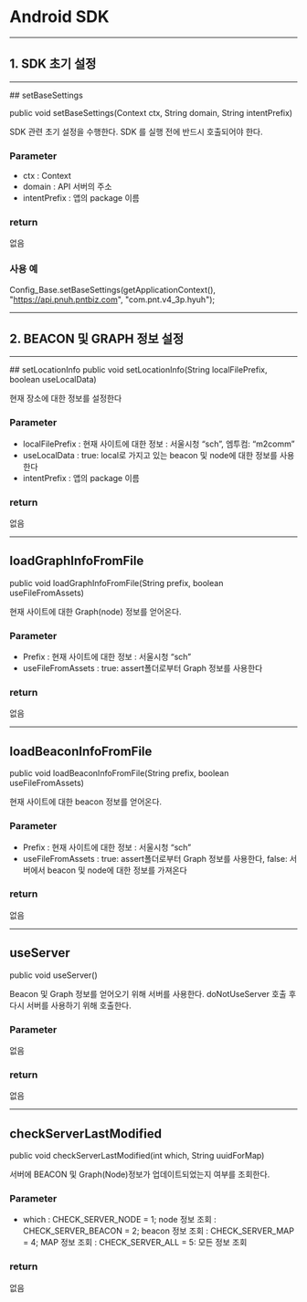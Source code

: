 # Android SDK
---
## 1.	SDK 초기 설정
<hr>
## setBaseSettings

public void setBaseSettings(Context ctx, String domain, String intentPrefix)

SDK 관련 초기 설정을 수행한다. SDK 를 실행 전에 반드시 호출되어야 한다.

### Parameter
- ctx : Context
- domain : API 서버의 주소
- intentPrefix : 앱의 package 이름

### return
없음

### 사용 예 
Config_Base.setBaseSettings(getApplicationContext(), "https://api.pnuh.pntbiz.com", "com.pnt.v4_3p.hyuh");

---

## 2. BEACON 및 GRAPH 정보 설정
<hr>
## setLocationInfo
public void setLocationInfo(String localFilePrefix, boolean useLocalData)

현재 장소에 대한 정보를 설정한다

### Parameter
- localFilePrefix : 현재 사이트에 대한 정보 : 서울시청 “sch”, 엠투컴: “m2comm”
- useLocalData : true: local로 가지고 있는 beacon 및 node에 대한 정보를 사용한다
- intentPrefix : 앱의 package 이름

### return
없음

---

## loadGraphInfoFromFile
public void loadGraphInfoFromFile(String prefix, boolean useFileFromAssets)

현재 사이트에 대한 Graph(node) 정보를 얻어온다.

### Parameter
- Prefix : 현재 사이트에 대한 정보 : 서울시청 “sch”
- useFileFromAssets  : true: assert폴더로부터 Graph 정보를 사용한다

### return
없음

---

## loadBeaconInfoFromFile
public void loadBeaconInfoFromFile(String prefix, boolean useFileFromAssets)

현재 사이트에 대한 beacon 정보를 얻어온다.

### Parameter
- Prefix : 현재 사이트에 대한 정보 : 서울시청 “sch”
- useFileFromAssets  : true: assert폴더로부터 Graph 정보를 사용한다, false: 서버에서 beacon 및 node에 대한 정보를 가져온다

### return
없음

---

## useServer
public void useServer()

Beacon 및 Graph 정보를 얻어오기 위해 서버를 사용한다. doNotUseServer 호출 후 다시 서버를 사용하기 위해 호출한다.

### Parameter
없음

### return
없음

---

## checkServerLastModified
public void checkServerLastModified(int which, String uuidForMap)

서버에 BEACON 및 Graph(Node)정보가 업데이트되었는지 여부를 조회한다.

### Parameter
- which  : CHECK_SERVER_NODE = 1; node 정보 조회
         : CHECK_SERVER_BEACON = 2; beacon 정보 조회
         : CHECK_SERVER_MAP = 4; MAP 정보 조회
         : CHECK_SERVER_ALL = 5: 모든 정보 조회


### return
없음
